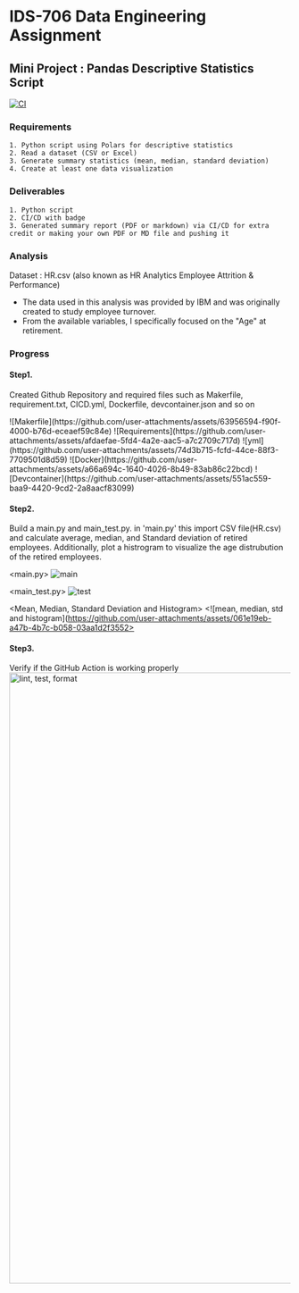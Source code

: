 # IDS-706 Data Engineering Assignment
## Mini Project : Pandas Descriptive Statistics Script

[![CI](https://github.com/nogibjj/Mini_Project_Pandas_ISL/actions/workflows/hello.yml/badge.svg)](https://github.com/nogibjj/Mini_Project_Pandas_ISL/actions/workflows/hello.yml)

### Requirements
    1. Python script using Polars for descriptive statistics
    2. Read a dataset (CSV or Excel)
    3. Generate summary statistics (mean, median, standard deviation)
    4. Create at least one data visualization

### Deliverables
    1. Python script 
    2. CI/CD with badge
    3. Generated summary report (PDF or markdown) via CI/CD for extra credit or making your own PDF or MD file and pushing it

### Analysis
Dataset : HR.csv (also known as HR Analytics Employee Attrition & Performance)
 - The data used in this analysis was provided by IBM and was originally created to study employee turnover.
 - From the available variables, I specifically focused on the "Age" at retirement.

### Progress
#### Step1. 
Created Github Repository and required files such as Makerfile, requirement.txt, CICD.yml, Dockerfile, devcontainer.json and so on

<Makerfile>
![Makerfile](https://github.com/user-attachments/assets/63956594-f90f-4000-b76d-eceaef59c84e)

<Requirement>
![Requirements](https://github.com/user-attachments/assets/afdaefae-5fd4-4a2e-aac5-a7c2709c717d)

<Yaml>
![yml](https://github.com/user-attachments/assets/74d3b715-fcfd-44ce-88f3-7709501d8d59)

<Docker>
![Docker](https://github.com/user-attachments/assets/a66a694c-1640-4026-8b49-83ab86c22bcd)

<Devcontainer>
![Devcontainer](https://github.com/user-attachments/assets/551ac559-baa9-4420-9cd2-2a8aacf83099)

#### Step2. 
Build a main.py and main_test.py. in 'main.py' this import CSV file(HR.csv) and calculate average, median, and Standard deviation of retired employees. Additionally, plot a histrogram to visualize the age distrubution of the retired employees.

<main.py>
![main](https://github.com/user-attachments/assets/213bba61-2af9-4116-8ea2-d5ebaee3db4f)

<main_test.py>
![test](https://github.com/user-attachments/assets/b3589147-68d2-40e8-a4f2-6545d5f88798)

<Mean, Median, Standard Deviation and Histogram>
<![mean, median, std and histogram](https://github.com/user-attachments/assets/061e19eb-a47b-4b7c-b058-03aa1d2f3552>

#### Step3. 
Verify if the GitHub Action is working properly
<img width="1094" alt="lint, test, format" src="https://github.com/user-attachments/assets/cd8e5ea1-40fc-4790-8087-2434c816916b">


